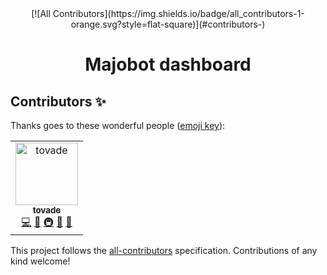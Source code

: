 <div align="center">
<!-- ALL-CONTRIBUTORS-BADGE:START - Do not remove or modify this section -->
[![All Contributors](https://img.shields.io/badge/all_contributors-1-orange.svg?style=flat-square)](#contributors-)
<!-- ALL-CONTRIBUTORS-BADGE:END -->

# Majobot dashboard

</div>

## Contributors ✨

Thanks goes to these wonderful people ([emoji key](https://allcontributors.org/docs/en/emoji-key)):
<!-- ALL-CONTRIBUTORS-LIST:START - Do not remove or modify this section -->
<!-- prettier-ignore-start -->
<!-- markdownlint-disable -->
<table>
  <tbody>
    <tr>
      <td align="center"><a href="https://tovade.is-a.dev"><img src="https://avatars.githubusercontent.com/u/66245404?v=4?s=100" width="100px;" alt="tovade"/><br /><sub><b>tovade</b></sub></a><br /><a href="https://github.com/MajoBotOfficial/website/commits?author=tovade" title="Code">💻</a> <a href="https://github.com/MajoBotOfficial/website/issues?q=author%3Atovade" title="Bug reports">🐛</a> <a href="#infra-tovade" title="Infrastructure (Hosting, Build-Tools, etc)">🚇</a> <a href="#maintenance-tovade" title="Maintenance">🚧</a> <a href="https://github.com/MajoBotOfficial/website/pulls?q=is%3Apr+reviewed-by%3Atovade" title="Reviewed Pull Requests">👀</a></td>
    </tr>
  </tbody>
</table>

<!-- markdownlint-restore -->
<!-- prettier-ignore-end -->

<!-- ALL-CONTRIBUTORS-LIST:END -->

<!-- ALL-CONTRIBUTORS-LIST:START - Do not remove or modify this section -->
<!-- prettier-ignore-start -->
<!-- markdownlint-disable -->
<!-- markdownlint-enable -->
<!-- prettier-ignore-end -->

<!-- ALL-CONTRIBUTORS-LIST:END -->

This project follows the [all-contributors](https://github.com/all-contributors/all-contributors) specification. Contributions of any kind welcome!
